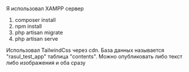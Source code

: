 Я использовал XAMPP сервер

1. composer install
2. npm install
3. php artisan migrate
4. php artisan serve

Использовал TailwindCss через cdn. База данных называется "rasul_test_app" таблица "contents".
Можно опубликовать либо текст либо изображения и оба сразу

